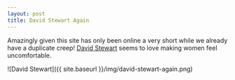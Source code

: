```yaml
---
layout: post
title: David Stewart Again
---
```


Amazingly given this site has only been online a very short while we already have a duplicate creep! [David Stewart](http://creeped.in/2015/03/01/david-stewart.html) seems to love making women feel uncomfortable.

![David Stewart]({{ site.baseurl }}/img/david-stewart-again.png)
